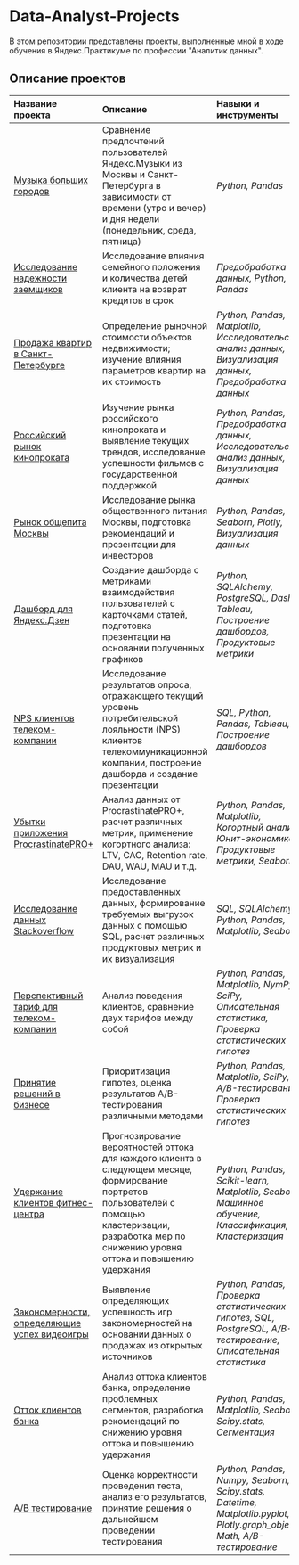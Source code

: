 # Data-Analyst-Projects

В этом репозитории представлены проекты, выполненные мной в ходе обучения в Яндекс.Практикуме по профессии "Аналитик данных".

## Описание проектов

| Название проекта | Описание | Навыки и инструменты | 
| :---------------------- | :---------------------- | :---------------------- |
| [Музыка больших городов](big-cities-music) | Сравнение предпочтений пользователей Яндекс.Музыки из Москвы и Санкт-Петербурга в зависимости от времени (утро и вечер) и дня недели (понедельник, среда, пятница)| *Python, Pandas* |
| [Исследование надежности заемщиков](borrowers-research) | Исследование влияния семейного положения и количества детей клиента на возврат кредитов в срок| *Предобработка данных, Python, Pandas* |
| [Продажа квартир в Санкт-Петербурге](apartments-for-sale-SP) | Определение рыночной стоимости объектов недвижимости; изучение влияния параметров квартир на их стоимость| *Python, Pandas, Matplotlib, Исследовательский анализ данных, Визуализация данных, Предобработка данных* |
| [Российский рынок кинопроката](ru-film-distribution-research) | Изучение рынка российского кинопроката и выявление текущих трендов, исследование успешности фильмов с государственной поддержкой| *Python, Pandas, Предобработка данных, Исследовательский анализ данных, Визуализация данных* |
| [Рынок общепита Москвы](catering-market) | Исследование рынка общественного питания Москвы, подготовка рекомендаций и презентации для инвесторов| *Python, Pandas, Seaborn, Plotly, Визуализация данных* |
| [Дашборд для Яндекс.Дзен](yandex-dzen) | Создание дашборда с метриками взаимодействия пользователей с карточками статей, подготовка презентации на основании полученных графиков| *Python, SQLAlchemy, PostgreSQL, Dash, Tableau, Построение дашбордов, Продуктовые метрики* |
| [NPS клиентов телеком-компании](telecom-nps) | Исследование результатов опроса, отражающего текущий уровень потребительской лояльности (NPS) клиентов телекоммуникационной компании, построение дашборда и создание презентации| *SQL, Python, Pandas, Tableau, Построение дашбордов* |
| [Убытки приложения ProcrastinatePRO+](app-losses) | Анализ данных от ProcrastinatePRO+, расчет различных метрик, применение когортного анализа: LTV, CAC, Retention rate, DAU, WAU, MAU и т.д. | *Python, Pandas, Matplotlib, Когортный анализ, Юнит-экономика, Продуктовые метрики, Seaborn* |
| [Исследование данных Stackoverflow](stackoverflow-data) | Исследование предоставленных данных, формирование требуемых выгрузок данных с помощью SQL, расчет различных продуктовых метрик и их визуализация | *SQL, SQLAlchemy, Python, Pandas, Matplotlib, Seaborn* |
| [Перспективный тариф для телеком-компании](telecom-tariff) | Анализ поведения клиентов, сравнение двух тарифов между собой | *Python, Pandas, Matplotlib, NymPy, SciPy, Описательная статистика, Проверка статистических гипотез* |
| [Принятие решений в бизнесе](business-decision-making) | Приоритизация гипотез, оценка результатов A/B-тестирования различными методами | *Python, Pandas, Matplotlib, SciPy, A/B-тестирование, Проверка статистических гипотез* |
| [Удержание клиентов фитнес-центра](fitness-retention) | Прогнозирование вероятностей оттока для каждого клиента в следующем месяце, формирование портретов пользователей с помощью кластеризации, разработка мер по снижению уровня оттока и повышению удержания | *Python, Pandas, Scikit-learn, Matplotlib, Seaborn, Машинное обучение, Классификация, Кластеризация* |
| [Закономерности, определяющие успех видеоигры](videogame-patterns) | Выявление определяющих успешность игр закономерностей на основании данных о продажах из открытых источников| *Python, Pandas, Проверка статистических гипотез, SQL, PostgreSQL, A/B-тестирование, Описательная статистика* |
| [Отток клиентов банка](bank-customers-churn) | Анализ оттока клиентов банка, определение проблемных сегментов, разработка рекомендаций по снижению уровня оттока и повышению удержания| *Python, Pandas, Matplotlib, Seaborn, Scipy.stats, Сегментация* |
| [A/B тестирование](ab-test-results) | Оценка корректности проведения теста, анализ его результатов, принятие решения о дальнейшем проведении тестирования| *Python, Pandas, Numpy, Seaborn, Scipy.stats, Datetime, Matplotlib.pyplot, Plotly.graph_objects, Math, A/B-тестирование* |

